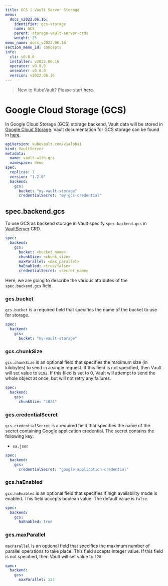 ```yaml
---
title: GCS | Vault Server Storage
menu:
  docs_v2022.06.16:
    identifier: gcs-storage
    name: GCS
    parent: storage-vault-server-crds
    weight: 25
menu_name: docs_v2022.06.16
section_menu_id: concepts
info:
  cli: v0.8.0
  installer: v2022.06.16
  operator: v0.8.0
  unsealer: v0.8.0
  version: v2022.06.16
---
```


> New to KubeVault? Please start [here](/docs/v2022.06.16/concepts/README).

# Google Cloud Storage (GCS)

In Google Cloud Storage (GCS) storage backend, Vault data will be stored in [Google Cloud Storage](https://cloud.google.com/storage/docs/). Vault documentation for GCS storage can be found in [here](https://www.vaultproject.io/docs/configuration/storage/google-cloud-storage.html).

```yaml
apiVersion: kubevault.com/v1alpha1
kind: VaultServer
metadata:
  name: vault-with-gcs
  namespace: demo
spec:
  replicas: 1
  version: "1.2.0"
  backend:
    gcs:
      bucket: "my-vault-storage"
      credentialSecret: "my-gcs-credential"
```

## spec.backend.gcs

To use GCS as backend storage in Vault specify `spec.backend.gcs` in [VaultServer](/docs/v2022.06.16/concepts/vault-server-crds/vaultserver) CRD.

```yaml
spec:
  backend:
    gcs:
      bucket: <bucket_name>
      chunkSize: <chunk_size>
      maxParallel: <max_parallet>
      haEnabled: <true/false>
      credentialSecret: <secret_name>
```

Here, we are going to describe the various attributes of the `spec.backend.gcs` field.

### gcs.bucket

`gcs.bucket` is a required field that specifies the name of the bucket to use for storage.

```yaml
spec:
  backend:
    gcs:
      bucket: "my-vault-storage"
```

### gcs.chunkSize

`gcs.chunkSize` is an optional field that specifies the maximum size (in kilobytes) to send in a single request. If this field is not specified, then Vault will set value to `8192`. If this filed is set to 0, Vault will attempt to send the whole object at once, but will not retry any failures.

```yaml
spec:
  backend:
    gcs:
      chunkSize: "1024"
```

### gcs.credentialSecret

`gcs.credentialSecret` is a required field that specifies the name of the secret containing Google application credential. The secret contains the following key:

- `sa.json`

```yaml
spec:
  backend:
    gcs:
      credentialSecret: "google-application-credential"
```

### gcs.haEnabled

`gcs.haEnabled` is an optional field that specifies if high availability mode is enabled. This field accepts boolean value. The default value is `false`.

```yaml
spec:
  backend:
    gcs:
      haEnabled: true
```

### gcs.maxParallel

`maxParallel` is an optional field that specifies the maximum number of parallel operations to take place. This field accepts integer value. If this field is not specified, then Vault will set value to `128`.

```yaml
spec:
  backend:
    gcs:
      maxParallel: 124
```
